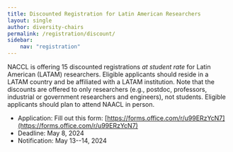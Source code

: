 ```yaml
---
title: Discounted Registration for Latin American Researchers
layout: single
author: diversity-chairs
permalink: /registration/discount/
sidebar:
    nav: "registration"
---
```


NACCL is offering 15 discounted registrations _at student rate_ for Latin American (LATAM) researchers. Eligible applicants should reside in a LATAM country and be affiliated with a LATAM institution. Note that the discounts are offered to only researchers (e.g., postdoc, professors, industrial or government researchers and engineers), not students. Eligible applicants should plan to attend NAACL in person.

* Application: Fill out this form: [https://forms.office.com/r/u99ERzYcN7](https://forms.office.com/r/u99ERzYcN7) 
* Deadline: May 8, 2024
* Notification: May 13--14, 2024